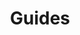 ---
title: Guides
description: Open source program management best practices for organizations
weight: 10
aliases: /guides
---